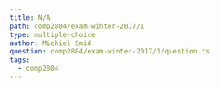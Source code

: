 ```yaml
---
title: N/A
path: comp2804/exam-winter-2017/1
type: multiple-choice
author: Michiel Smid
question: comp2804/exam-winter-2017/1/question.ts
tags:
  - comp2804
---
```

